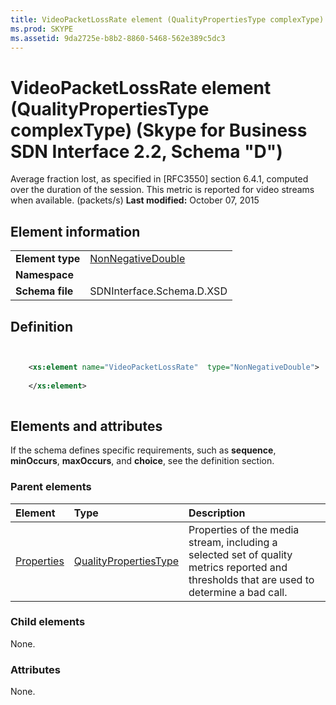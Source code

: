 ```yaml
---
title: VideoPacketLossRate element (QualityPropertiesType complexType) (Skype for Business SDN Interface 2.2, Schema "D")
ms.prod: SKYPE
ms.assetid: 9da2725e-b8b2-8860-5468-562e389c5dc3
---
```



# VideoPacketLossRate element (QualityPropertiesType complexType) (Skype for Business SDN Interface 2.2, Schema "D")
Average fraction lost, as specified in [RFC3550] section 6.4.1, computed over the duration of the session. This metric is reported for video streams when available. (packets/s) 
 **Last modified:** October 07, 2015
  
    
    


## Element information


|||
|:-----|:-----|
|**Element type**| [NonNegativeDouble](nonnegativedouble-simpletype.md)|
|**Namespace**||
|**Schema file**|SDNInterface.Schema.D.XSD |
   

## Definition


```XML


    <xs:element name="VideoPacketLossRate"  type="NonNegativeDouble">
    
    </xs:element>
  
```


## Elements and attributes

If the schema defines specific requirements, such as **sequence**, **minOccurs**, **maxOccurs**, and **choice**, see the definition section. 
  
    
    

### Parent elements



|**Element**|**Type**|**Description**|
|:-----|:-----|:-----|
| [Properties](properties-element-qualitytype-complextype-1.md)| [QualityPropertiesType](qualitypropertiestype-complextype.md)|Properties of the media stream, including a selected set of quality metrics reported and thresholds that are used to determine a bad call. |
   

### Child elements

None. 
  
    
    

### Attributes

None. 
  
    
    

